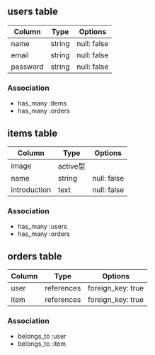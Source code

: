 ## users table

| Column             | Type                | Options                 |
|--------------------|---------------------|-------------------------|
| name               | string              | null: false             |
| email              | string              | null: false             |
| password           | string              | null: false             |

### Association

* has_many :items
* has_many :orders

## items table

| Column                              | Type        | Options           |
|-------------------------------------|-------------|-------------------|
| image                               | active型    |                   |
| name                                | string      | null: false       |
| introduction                        | text        | null: false       |
### Association

- has_many :users
- has_many :orders

## orders table

| Column      | Type       | Options           |
|-------------|------------|-------------------|
| user        | references | foreign_key: true |
| item        | references | foreign_key: true |

### Association

- belongs_to :user
- belongs_to :item
